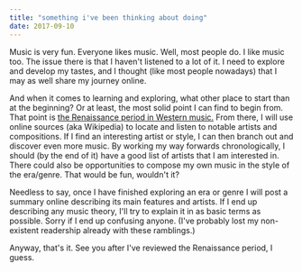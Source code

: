 ```yaml
---
title: "something i've been thinking about doing"
date: 2017-09-10
---
```


Music is very fun.
Everyone likes music.
Well, most people do.
I like music too.
The issue there is that I haven't listened to a lot of it.
I need to explore and develop my tastes, and I thought (like most people nowadays) that I may as well share my journey online.

And when it comes to learning and exploring, what other place to start than at the beginning?
Or at least, the most solid point I can find to begin from.
That point is [the Renaissance period in Western music.](https://en.wikipedia.org/wiki/Renaissance_music)
From there, I will use online sources (aka Wikipedia) to locate and listen to notable artists and compositions.
If I find an interesting artist or style, I can then branch out and discover even more music.
By working my way forwards chronologically, I should (by the end of it) have a good list of artists that I am interested in.
There could also be opportunities to compose my own music in the style of the era/genre. 
That would be fun, wouldn't it?

Needless to say, once I have finished exploring an era or genre I will post a summary online describing its main features and artists.
If I end up describing any music theory, I'll try to explain it in as basic terms as possible.
Sorry if I end up confusing anyone.
(I've probably lost my non-existent readership already with these ramblings.)

Anyway, that's it.
See you after I've reviewed the Renaissance period, I guess.

